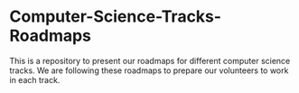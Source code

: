 # Computer-Science-Tracks-Roadmaps
This is a repository to present our roadmaps for different computer science tracks. We are following these roadmaps to prepare our volunteers to work in each track.
